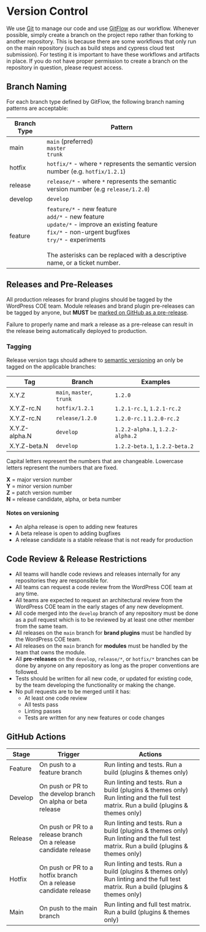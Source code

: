 # Version Control

We use [Git](https://git-scm.com/) to manage our code and use [GitFlow](https://www.atlassian.com/git/tutorials/comparing-workflows/gitflow-workflow) as our workflow. Whenever possible, simply create a branch on the project repo rather than forking to another repository. This is because there are some workflows that only run on the main repository (such as build steps and cypress cloud test submission). For testing it is important to have these workflows and artifacts in place. If you do not have proper permission to create a branch on the repository in question, please request access.

## Branch Naming

For each branch type defined by GitFlow, the following branch naming patterns are acceptable:

| Branch Type | Pattern |
| --- | --- |
| main | `main` (preferred)<br/>`master`<br/>`trunk` |
| hotfix | `hotfix/*` - where `*` represents the semantic version number (e.g. `hotfix/1.2.1`) |
| release | `release/*` - where `*` represents the semantic version number (e.g `release/1.2.0`) |
| develop | `develop` |
| feature | `feature/*` - new feature<br/>`add/*` - new feature<br/>`update/*` - improve an existing feature<br/>`fix/*` - non-urgent bugfixes<br/>`try/*` - experiments<br/><br/>The asterisks can be replaced with a descriptive name, or a ticket number. |

## Releases and Pre-Releases

All production releases for brand plugins should be tagged by the WordPress COE team. Module releases and brand 
plugin pre-releases can be tagged by anyone, but **MUST** be
[marked on GitHub as a pre-release](https://docs.github.com/en/repositories/releasing-projects-on-github/managing-releases-in-a-repository#:~:text=To%20notify%20users%20that%20the%20release%20is%20not%20ready%20for%20production%20and%20may%20be%20unstable%2C%20select%20This%20is%20a%20pre%2Drelease.).

Failure to properly name and mark a release as a pre-release can result in the release being automatically deployed to production.

### Tagging

Release version tags should adhere to [semantic versioning](https://semver.org/) an only be tagged on the applicable
branches:

| Tag | Branch                   | Examples |
| --- |--------------------------| --- |
| X.Y.Z | `main`, `master`, `trunk` | `1.2.0` |
| X.Y.Z-rc.N | `hotfix/1.2.1`           | `1.2.1-rc.1`, `1.2.1-rc.2` |
| X.Y.Z-rc.N | `release/1.2.0`          | `1.2.0-rc.1` `1.2.0-rc.2` |
| X.Y.Z-alpha.N | `develop`                | `1.2.2-alpha.1`, `1.2.2-alpha.2` |
| X.Y.Z-beta.N | `develop`                | `1.2.2-beta.1`, `1.2.2-beta.2` |

Capital letters represent the numbers that are changeable. Lowercase letters represent the numbers that are fixed.

**X** = major version number<br/>
**Y** = minor version number<br/>
**Z** = patch version number<br/>
**N** = release candidate, alpha, or beta number

#### Notes on versioning

- An alpha release is open to adding new features
- A beta release is open to adding bugfixes
- A release candidate is a stable release that is not ready for production

## Code Review & Release Restrictions

- All teams will handle code reviews and releases internally for any repositories they are responsible for.
- All teams can request a code review from the WordPress COE team at any time. 
- All teams are expected to request an architectural review from the WordPress COE team in the early stages of any 
  new development.
- All code merged into the `develop` branch of any repository must be done as a pull request which is to be reviewed by
  at least one other member from the same team.
- All releases on the `main` branch for **brand plugins** must be handled by the WordPress COE team.
- All releases on the `main` branch for **modules** must be handled by the team that owns the module.
- All **pre-releases** on the `develop`, `release/*`, or `hotfix/*` branches can be done by anyone on 
  any repository as long as the proper conventions are followed.
- Tests should be written for all new code, or updated for existing code, by the team developing the functionality 
  or making the change.
- No pull requests are to be merged until it has:
    - At least one code review
    - All tests pass
    - Linting passes
    - Tests are written for any new features or code changes

## GitHub Actions

| Stage | Trigger | Actions |
| --- | --- | --- |
| Feature | On push to a feature branch | Run linting and tests. Run a build (plugins & themes only) |
| Develop | On push or PR to the develop branch<br/> On alpha or beta release | Run linting and tests. Run a build (plugins & themes only)<br/> Run linting and the full test matrix. Run a build (plugins & themes only) |
| Release | On push or PR to a release branch<br/> On a release candidate release | Run linting and tests. Run a build (plugins & themes only)<br/> Run linting and the full test matrix. Run a build (plugins & themes only) |
| Hotfix | On push or PR to a hotfix branch<br/> On a release candidate release | Run linting and tests. Run a build (plugins & themes only)<br/> Run linting and the full test matrix. Run a build (plugins & themes only) |
| Main | On push to the main branch | Run linting and full test matrix. Run a build (plugins & themes only) |

